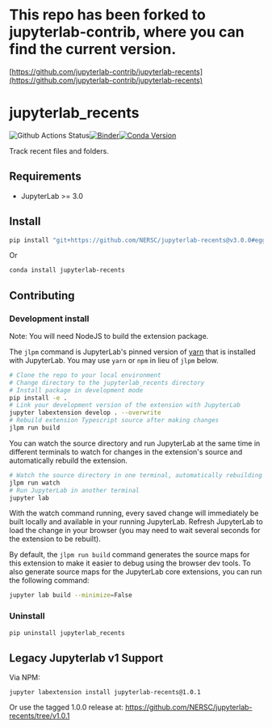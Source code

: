 # This repo has been forked to jupyterlab-contrib, where you can find the current version.
[https://github.com/jupyterlab-contrib/jupyterlab-recents](https://github.com/jupyterlab-contrib/jupyterlab-recents)

# jupyterlab_recents

![Github Actions Status](https://github.com/NERSC/jupyterlab-recents/workflows/Build/badge.svg)[![Binder](https://mybinder.org/badge_logo.svg)](https://mybinder.org/v2/gh/NERSC/jupyterlab-recents/main?urlpath=lab)[![Conda Version](https://img.shields.io/conda/vn/conda-forge/jupyterlab-recents.svg)](https://anaconda.org/conda-forge/jupyterlab-recents)

Track recent files and folders.

## Requirements

- JupyterLab >= 3.0

## Install

```bash
pip install "git+https://github.com/NERSC/jupyterlab-recents@v3.0.0#egg=jupyterlab-recents"
```

Or

```bash
conda install jupyterlab-recents
```

## Contributing

### Development install

Note: You will need NodeJS to build the extension package.

The `jlpm` command is JupyterLab's pinned version of
[yarn](https://yarnpkg.com/) that is installed with JupyterLab. You may use
`yarn` or `npm` in lieu of `jlpm` below.

```bash
# Clone the repo to your local environment
# Change directory to the jupyterlab_recents directory
# Install package in development mode
pip install -e .
# Link your development version of the extension with JupyterLab
jupyter labextension develop . --overwrite
# Rebuild extension Typescript source after making changes
jlpm run build
```

You can watch the source directory and run JupyterLab at the same time in different terminals to watch for changes in the extension's source and automatically rebuild the extension.

```bash
# Watch the source directory in one terminal, automatically rebuilding when needed
jlpm run watch
# Run JupyterLab in another terminal
jupyter lab
```

With the watch command running, every saved change will immediately be built locally and available in your running JupyterLab. Refresh JupyterLab to load the change in your browser (you may need to wait several seconds for the extension to be rebuilt).

By default, the `jlpm run build` command generates the source maps for this extension to make it easier to debug using the browser dev tools. To also generate source maps for the JupyterLab core extensions, you can run the following command:

```bash
jupyter lab build --minimize=False
```

### Uninstall

```bash
pip uninstall jupyterlab_recents
```

## Legacy Jupyterlab v1 Support

Via NPM:

```{bash}
jupyter labextension install jupyterlab-recents@1.0.1
```

Or use the tagged 1.0.0 release at:
https://github.com/NERSC/jupyterlab-recents/tree/v1.0.1

